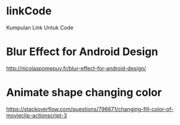 # linkCode
Kumpulan Link Untuk Code

# Blur Effect for Android Design
http://nicolaspomepuy.fr/blur-effect-for-android-design/

# Animate shape changing color
https://stackoverflow.com/questions/796671/changing-fill-color-of-movieclip-actionscript-3
